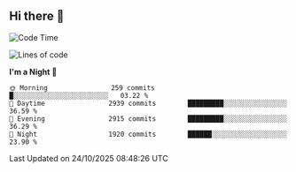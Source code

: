 ## Hi there 👋

<!--
**Wangmerlyn/Wangmerlyn** is a ✨ _special_ ✨ repository because its `README.md` (this file) appears on your GitHub profile.

Here are some ideas to get you started:

- 🔭 I’m currently working on ...
- 🌱 I’m currently learning ...
- 👯 I’m looking to collaborate on ...
- 🤔 I’m looking for help with ...
- 💬 Ask me about ...
- 📫 How to reach me: ...
- 😄 Pronouns: ...
- ⚡ Fun fact: ...
-->
<!--START_SECTION:waka-->
![Code Time](http://img.shields.io/badge/Code%20Time-586%20hrs%204%20mins-blue)

![Lines of code](https://img.shields.io/badge/From%20Hello%20World%20I%27ve%20Written-43.7%20million%20lines%20of%20code-blue)

**I'm a Night 🦉** 

```text
🌞 Morning                259 commits         █░░░░░░░░░░░░░░░░░░░░░░░░   03.22 % 
🌆 Daytime                2939 commits        █████████░░░░░░░░░░░░░░░░   36.59 % 
🌃 Evening                2915 commits        █████████░░░░░░░░░░░░░░░░   36.29 % 
🌙 Night                  1920 commits        ██████░░░░░░░░░░░░░░░░░░░   23.90 % 
```



 Last Updated on 24/10/2025 08:48:26 UTC
<!--END_SECTION:waka-->
